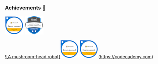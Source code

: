 ### Achievements 🌱
  ![Screenshot](exam-483-programming-in-c.png) ![Screenshot](ms-pl-200.png) 
  
  [![A mushroom-head robot]![Screenshot](exam-483-programming-in-c.png)](https://codecademy.com)
  ![Screenshot](exam-483-programming-in-c.png)(https://codecademy.com)
  
<!--
**Whatsupas/Whatsupas** is a ✨ _special_ ✨ repository because its `README.md` (this file) appears on your GitHub profile.

Here are some ideas to get you started:

- 🔭 I’m currently working on ...
- 🌱 I’m currently learning ...
- 👯 I’m looking to collaborate on ...
- 🤔 I’m looking for help with ...
- 💬 Ask me about ...
- 📫 How to reach me: ...
- 😄 Pronouns: ...
- ⚡ Fun fact: ...
-->
